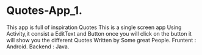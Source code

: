 # Quotes-App_1.
This app is full of inspiration Quotes
This is a single screen app Using Activity,it consist a EditText and Button once you will click on the button it will show you the different Quotes Written by Some great People.
Fruntent : Android.
Backend : Java.
